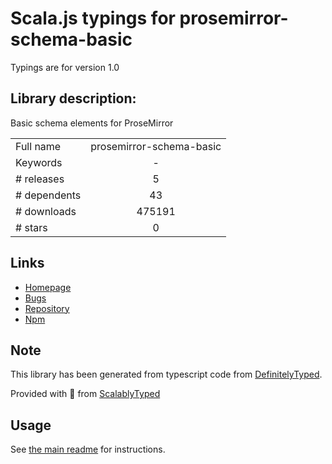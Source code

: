 
# Scala.js typings for prosemirror-schema-basic

Typings are for version 1.0

## Library description:
Basic schema elements for ProseMirror

|                    |                 |
| ------------------ | :-------------: |
| Full name          | prosemirror-schema-basic |
| Keywords           | - |
| # releases         | 5 |
| # dependents       | 43 |
| # downloads        | 475191 |
| # stars            | 0 |

## Links
- [Homepage](https://github.com/prosemirror/prosemirror-schema-basic#readme)
- [Bugs](https://github.com/prosemirror/prosemirror-schema-basic/issues)
- [Repository](https://github.com/prosemirror/prosemirror-schema-basic)
- [Npm](https://www.npmjs.com/package/prosemirror-schema-basic)
    


## Note
This library has been generated from typescript code from [DefinitelyTyped](https://definitelytyped.org).

Provided with :purple_heart: from [ScalablyTyped](https://github.com/oyvindberg/ScalablyTyped)

## Usage
See [the main readme](../../readme.md) for instructions.


